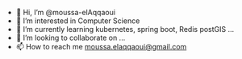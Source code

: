 - 👋 Hi, I’m @moussa-elAqqaoui
- 👀 I’m interested in Computer Science 
- 🌱 I’m currently learning kubernetes, spring boot, Redis postGIS ...
- 💞️ I’m looking to collaborate on ...
- 📫 How to reach me moussa.elaqqaoui@gmail.com

<!---
moussa-elAqqaoui/moussa-elAqqaoui is a ✨ special ✨ repository because its `README.md` (this file) appears on your GitHub profile.
You can click the Preview link to take a look at your changes.
--->
